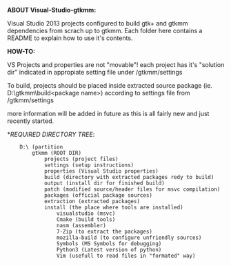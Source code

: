 **ABOUT Visual-Studio-gtkmm:**

Visual Studio 2013 projects configured to build gtk+ and gtkmm dependencies from scrach up to gtkmm.
Each folder here contains a README to explain how to use it's contents.

**HOW-TO:**

VS Projects and properties are not "movable"!
each project has it's "solution dir" indicated in appropiate setting file under /gtkmm/settings

To build, projects should be placed inside extracted source package (ie. D:\gtkmm\build\<package name>)
according to settings file from /gtkmm/settings

more information will be added in future as this is all fairly new and just recently started.

**REQUIRED DIRECTORY TREE*:
```
    D:\ (partition
        gtkmm (ROOT DIR)
            projects (project files)
            settings (setup instructions)
        	properties (Visual Studio properties)
        	build (directory with extracted packages redy to build)
        	output (install dir for finished build)
        	patch (modified source/header files for msvc compilation)
        	packages (official package sources)
        	extraction (extracted packages)
        	install (the place where tools are installed)
        	    visualstudio (msvc)
        	    Cmake (build tools)
        	    nasm (assembler)
        	    7-Zip (to extract the packages)
        	    mozilla-build (to configure unfriendly sources)
        	    Symbols (MS Symbols for debugging)
        	    Python3 (Latest version of python)
        	    Vim (usefull to read files in "formated" way)
```   
